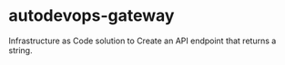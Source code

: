 # autodevops-gateway
Infrastructure as Code solution to Create an API endpoint that returns a string.
